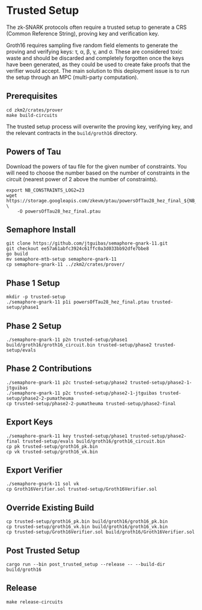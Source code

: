 # Trusted Setup

The zk-SNARK protocols often require a trusted setup to generate a CRS (Common Reference String), proving key and verification key.

Groth16 requires sampling five random field elements to generate the proving and verifying keys: τ, α, β, γ, and σ. These are considered toxic waste and should be discarded and completely forgotten once the keys have been generated, as they could be used to create fake proofs that the verifier would accept. The main solution to this deployment issue is to run the setup through an MPC (multi-party computation).

## Prerequisites

```
cd zkm2/crates/prover
make build-circuits
```

The trusted setup process will overwrite the proving key, verifying key, and the relevant
contracts in the `build/groth16` directory.

## Powers of Tau

Download the powers of tau file for the given number of constraints. You will need to choose the 
number based on the number of constraints in the circuit (nearest power of 2 above the number of constraints).

```
export NB_CONSTRAINTS_LOG2=23
wget https://storage.googleapis.com/zkevm/ptau/powersOfTau28_hez_final_${NB_CONSTRAINTS_LOG2}.ptau \
    -O powersOfTau28_hez_final.ptau
```

## Semaphore Install

```
git clone https://github.com/jtguibas/semaphore-gnark-11.git
git checkout ee57a61abfc3924c61ffc0a3d033bb92dfe7bbe8
go build
mv semaphore-mtb-setup semaphore-gnark-11
cp semaphore-gnark-11 ../zkm2/crates/prover/
```

## Phase 1 Setup

```
mkdir -p trusted-setup
./semaphore-gnark-11 p1i powersOfTau28_hez_final.ptau trusted-setup/phase1
```

## Phase 2 Setup

```
./semaphore-gnark-11 p2n trusted-setup/phase1 build/groth16/groth16_circuit.bin trusted-setup/phase2 trusted-setup/evals
```

## Phase 2 Contributions

```
./semaphore-gnark-11 p2c trusted-setup/phase2 trusted-setup/phase2-1-jtguibas
./semaphore-gnark-11 p2c trusted-setup/phase2-1-jtguibas trusted-setup/phase2-2-pumatheuma
cp trusted-setup/phase2-2-pumatheuma trusted-setup/phase2-final
```

## Export Keys

```
./semaphore-gnark-11 key trusted-setup/phase1 trusted-setup/phase2-final trusted-setup/evals build/groth16/groth16_circuit.bin
cp pk trusted-setup/groth16_pk.bin
cp vk trusted-setup/groth16_vk.bin
```

## Export Verifier

```
./semaphore-gnark-11 sol vk
cp Groth16Verifier.sol trusted-setup/Groth16Verifier.sol
```

## Override Existing Build

```
cp trusted-setup/groth16_pk.bin build/groth16/groth16_pk.bin
cp trusted-setup/groth16_vk.bin build/groth16/groth16_vk.bin
cp trusted-setup/Groth16Verifier.sol build/groth16/Groth16Verifier.sol
```

## Post Trusted Setup

```
cargo run --bin post_trusted_setup --release -- --build-dir build/groth16
```

## Release

```
make release-circuits
```
